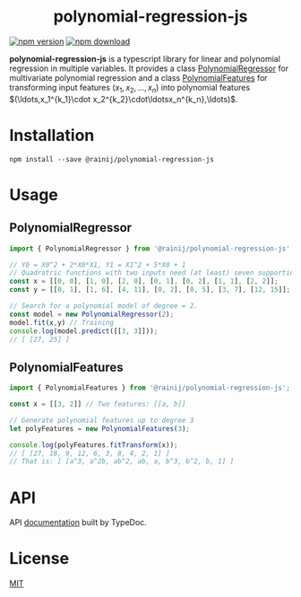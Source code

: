 <h1 align="center">
  polynomial-regression-js
</h1>

[![npm version][npm-image]][npm-url]
[![npm download][download-image]][npm-url]

**polynomial-regression-js** is a typescript library for linear and polynomial regression
in multiple variables. It provides a class
[PolynomialRegressor][doc-polynomial-regressor-url] for multivariate polynomial regression
and a class [PolynomialFeatures][doc-polynomial-features-url] for transforming input
features $`(x_1,x_2,\ldots,x_n)`$ into polynomial features
$`(\ldots,x_1^{k_1}\cdot x_2^{k_2}\cdot\ldotsx_n^{k_n},\ldots)`$.

# Installation

`npm install --save @rainij/polynomial-regression-js`

# Usage

## PolynomialRegressor

```ts
import { PolynomialRegressor } from '@rainij/polynomial-regression-js';

// Y0 = X0^2 + 2*X0*X1, Y1 = X1^2 + 5*X0 + 1
// Quadratric functions with two inputs need (at least) seven supporting points:
const x = [[0, 0], [1, 0], [2, 0], [0, 1], [0, 2], [1, 1], [2, 2]];
const y = [[0, 1], [1, 6], [4, 11], [0, 2], [0, 5], [3, 7], [12, 15]];

// Search for a polynomial model of degree = 2.
const model = new PolynomialRegressor(2);
model.fit(x,y) // Training
console.log(model.predict([[3, 3]]));
// [ [27, 25] ]
```

## PolynomialFeatures

```ts
import { PolynomialFeatures } from '@rainij/polynomial-regression-js';

const x = [[3, 2]] // Two features: [[a, b]]

// Generate polynomial features up to degree 3
let polyFeatures = new PolynomialFeatures(3);

console.log(polyFeatures.fitTransform(x));
// [ [27, 18, 9, 12, 6, 3, 8, 4, 2, 1] ]
// That is: [ [a^3, a^2b, ab^2, ab, a, b^3, b^2, b, 1] ]
```

# API

API [documentation][doc-url] built by TypeDoc.


# License

[MIT](./LICENSE)

[npm-url]: https://www.npmjs.com/package/@rainij/polynomial-regression-js

[npm-url-old]: https://www.npmjs.com/package/regression-multivariate-polynomial

[npm-image]: https://img.shields.io/npm/v/@rainij/polynomial-regression-js.svg

[npm-image-old]: https://img.shields.io/npm/v/regression-multivariate-polynomial.svg

[download-image]: https://img.shields.io/npm/dm/@rainij/polynomial-regression-js.svg

[download-image-old]: https://img.shields.io/npm/dm/regression-multivariate-polynomial.svg

[doc-url]: https://rainij.github.io/polynomial-regression-js/

[doc-polynomial-regressor-url]: https://rainij.github.io/polynomial-regression-js/classes/PolynomialRegressor.html

[doc-polynomial-features-url]: https://rainij.github.io/polynomial-regression-js/classes/PolynomialFeatures.html
